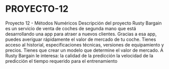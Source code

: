 # PROYECTO-12
Proyecto 12 - Métodos Numéricos
Descripción del proyecto
Rusty Bargain es un servicio de venta de coches de segunda mano que está desarrollando una app para atraer a nuevos clientes. Gracias a esa app, puedes averiguar rápidamente el valor de mercado de tu coche. Tienes acceso al historial, especificaciones técnicas, versiones de equipamiento y precios. Tienes que crear un modelo que determine el valor de mercado.
A Rusty Bargain le interesa:
la calidad de la predicción
la velocidad de la predicción
el tiempo requerido para el entrenamiento
